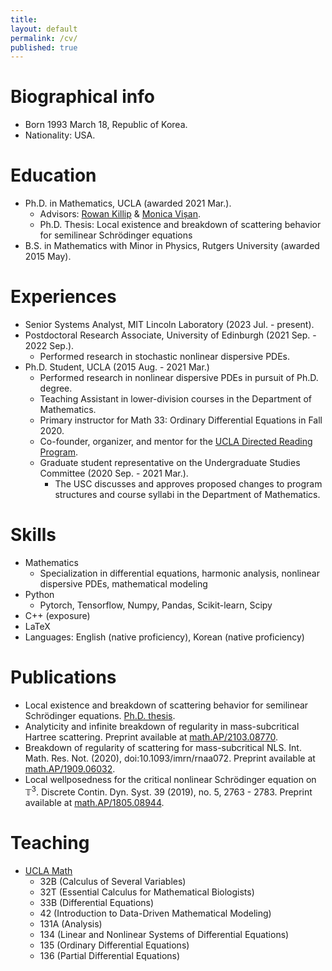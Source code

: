 ```yaml
---
title:
layout: default
permalink: /cv/
published: true
---
```


# Biographical info

* Born 1993 March 18, Republic of Korea.
* Nationality: USA.

# Education

* Ph.D. in Mathematics, UCLA (awarded 2021 Mar.).
  * Advisors: [Rowan Killip](https://www.math.ucla.edu/~killip/) & [Monica Vișan](https://www.math.ucla.edu/~visan/).
  * Ph.D. Thesis: Local existence and breakdown of scattering behavior for semilinear Schrödinger equations
* B.S. in Mathematics with Minor in Physics, Rutgers University (awarded 2015 May).

# Experiences
* Senior Systems Analyst, MIT Lincoln Laboratory (2023 Jul. - present).
* Postdoctoral Research Associate, University of Edinburgh (2021 Sep. - 2022 Sep.).
  * Performed research in stochastic nonlinear dispersive PDEs.
* Ph.D. Student, UCLA (2015 Aug. - 2021 Mar.)
  * Performed research in nonlinear dispersive PDEs in pursuit of Ph.D. degree.
  * Teaching Assistant in lower-division courses in the Department of Mathematics.
  * Primary instructor for Math 33: Ordinary Differential Equations in Fall 2020.
  * Co-founder, organizer, and mentor for the [UCLA Directed Reading Program](https://www.math.ucla.edu/~drp/).
  * Graduate student representative on the Undergraduate Studies Committee (2020 Sep. - 2021 Mar.).
    * The USC discusses and approves proposed changes to program structures and course syllabi in the Department of Mathematics.


# Skills

* Mathematics
  * Specialization in differential equations, harmonic analysis, nonlinear dispersive PDEs, mathematical modeling
* Python
  * Pytorch, Tensorflow, Numpy, Pandas, Scikit-learn, Scipy
* C++ (exposure)
* LaTeX
* Languages: English (native proficiency), Korean (native proficiency)

# Publications

* Local existence and breakdown of scattering behavior for semilinear Schrödinger equations. [Ph.D. thesis](https://escholarship.org/uc/item/3bq1678g).
* Analyticity and infinite breakdown of regularity in mass-subcritical Hartree scattering. Preprint available at [math.AP/2103.08770](https://arxiv.org/abs/2103.08770).
* Breakdown of regularity of scattering for mass-subcritical NLS. Int. Math. Res. Not. (2020), doi:10.1093/imrn/rnaa072. Preprint available at [math.AP/1909.06032](https://arxiv.org/abs/1909.06032).
* Local wellposedness for the critical nonlinear Schrödinger equation on $\mathbb{T}^3$. Discrete Contin. Dyn. Syst. 39 (2019), no. 5, 2763 - 2783. Preprint available at [math.AP/1805.08944](https://arxiv.org/abs/1805.08944).

# Teaching

* [UCLA Math](https://ww3.math.ucla.edu/courses/)
  * 32B (Calculus of Several Variables)
  * 32T (Essential Calculus for Mathematical Biologists)
  * 33B (Differential Equations)
  * 42 (Introduction to Data-Driven Mathematical Modeling)
  * 131A (Analysis)
  * 134 (Linear and Nonlinear Systems of Differential Equations)
  * 135 (Ordinary Differential Equations)
  * 136 (Partial Differential Equations)